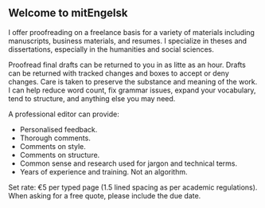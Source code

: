 ## Welcome to mitEngelsk
I offer proofreading on a freelance basis for a variety of materials including manuscripts, business materials, and resumes. I specialize in theses and dissertations, especially in the humanities and social sciences.

Proofread final drafts can be returned to you in as litte as an hour. Drafts can be returned with tracked changes and boxes to accept or deny changes. Care is taken to preserve the substance and meaning of the work. I can help reduce word count, fix grammar issues, expand your vocabulary, tend to structure, and anything else you may need. 

A professional editor can provide:
- Personalised feedback.
- Thorough comments.
- Comments on style.
- Comments on structure.
- Common sense and research used for jargon and technical terms.
- Years of experience and training. Not an algorithm.

Set rate: €5 per typed page (1.5 lined spacing as per academic regulations). When asking for a free quote, please include the due date. 


